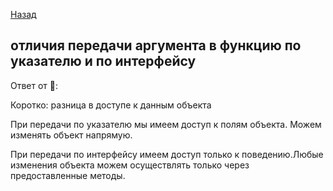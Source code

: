 [Назад](/L1/L1_.md) 

## отличия передачи аргумента в функцию по указателю и по интерфейсу

Ответ от &#129414;:

Коротко: разница в доступе к данным объекта

При передачи по указателю мы имеем доступ к полям объекта. Можем изменять объект напрямую.

При передачи по интерфейсу имеем доступ только к поведению.Любые изменения объекта можем осуществлять только через предоставленные методы.